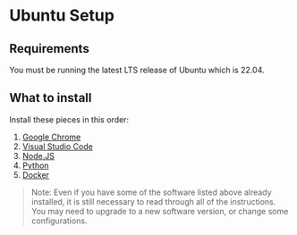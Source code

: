 # Ubuntu Setup

## Requirements

You must be running the latest LTS release of Ubuntu which is 22.04.

## What to install

Install these pieces in this order:

1. [Google Chrome]
2. [Visual Studio Code]
3. [Node.JS]
4. [Python]
5. [Docker]

> Note: Even if you have some of the software listed above already installed, it
> is still necessary to read through all of the instructions. You may need to
> upgrade to a new software version, or change some configurations.

[Google Chrome]: 04-google-chrome-setup.md
[Visual Studio Code]: 05-visual-studio-code-setup.md
[Node.JS]: 07-nodejs-setup.md
[Python]: 08-python-setup.md
[Docker]: 09-docker-setup.md

